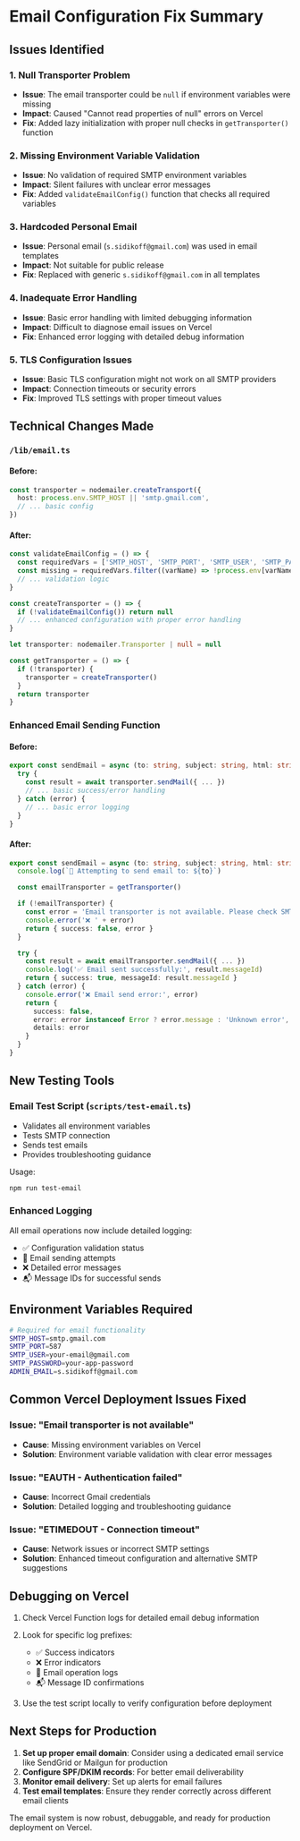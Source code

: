# Email Configuration Fix Summary

## Issues Identified

### 1. **Null Transporter Problem**

- **Issue**: The email transporter could be `null` if environment variables were missing
- **Impact**: Caused "Cannot read properties of null" errors on Vercel
- **Fix**: Added lazy initialization with proper null checks in `getTransporter()` function

### 2. **Missing Environment Variable Validation**

- **Issue**: No validation of required SMTP environment variables
- **Impact**: Silent failures with unclear error messages
- **Fix**: Added `validateEmailConfig()` function that checks all required variables

### 3. **Hardcoded Personal Email**

- **Issue**: Personal email (`s.sidikoff@gmail.com`) was used in email templates
- **Impact**: Not suitable for public release
- **Fix**: Replaced with generic `s.sidikoff@gmail.com` in all templates

### 4. **Inadequate Error Handling**

- **Issue**: Basic error handling with limited debugging information
- **Impact**: Difficult to diagnose email issues on Vercel
- **Fix**: Enhanced error logging with detailed debug information

### 5. **TLS Configuration Issues**

- **Issue**: Basic TLS configuration might not work on all SMTP providers
- **Impact**: Connection timeouts or security errors
- **Fix**: Improved TLS settings with proper timeout values

## Technical Changes Made

### `/lib/email.ts`

#### Before:

```typescript
const transporter = nodemailer.createTransport({
  host: process.env.SMTP_HOST || 'smtp.gmail.com',
  // ... basic config
})
```

#### After:

```typescript
const validateEmailConfig = () => {
  const requiredVars = ['SMTP_HOST', 'SMTP_PORT', 'SMTP_USER', 'SMTP_PASSWORD']
  const missing = requiredVars.filter((varName) => !process.env[varName])
  // ... validation logic
}

const createTransporter = () => {
  if (!validateEmailConfig()) return null
  // ... enhanced configuration with proper error handling
}

let transporter: nodemailer.Transporter | null = null

const getTransporter = () => {
  if (!transporter) {
    transporter = createTransporter()
  }
  return transporter
}
```

### Enhanced Email Sending Function

#### Before:

```typescript
export const sendEmail = async (to: string, subject: string, html: string, text: string) => {
  try {
    const result = await transporter.sendMail({ ... })
    // ... basic success/error handling
  } catch (error) {
    // ... basic error logging
  }
}
```

#### After:

```typescript
export const sendEmail = async (to: string, subject: string, html: string, text: string) => {
  console.log(`📧 Attempting to send email to: ${to}`)

  const emailTransporter = getTransporter()

  if (!emailTransporter) {
    const error = 'Email transporter is not available. Please check SMTP configuration.'
    console.error('❌ ' + error)
    return { success: false, error }
  }

  try {
    const result = await emailTransporter.sendMail({ ... })
    console.log('✅ Email sent successfully:', result.messageId)
    return { success: true, messageId: result.messageId }
  } catch (error) {
    console.error('❌ Email send error:', error)
    return {
      success: false,
      error: error instanceof Error ? error.message : 'Unknown error',
      details: error
    }
  }
}
```

## New Testing Tools

### Email Test Script (`scripts/test-email.ts`)

- Validates all environment variables
- Tests SMTP connection
- Sends test emails
- Provides troubleshooting guidance

Usage:

```bash
npm run test-email
```

### Enhanced Logging

All email operations now include detailed logging:

- ✅ Configuration validation status
- 📧 Email sending attempts
- ❌ Detailed error messages
- 📬 Message IDs for successful sends

## Environment Variables Required

```bash
# Required for email functionality
SMTP_HOST=smtp.gmail.com
SMTP_PORT=587
SMTP_USER=your-email@gmail.com
SMTP_PASSWORD=your-app-password
ADMIN_EMAIL=s.sidikoff@gmail.com
```

## Common Vercel Deployment Issues Fixed

### Issue: "Email transporter is not available"

- **Cause**: Missing environment variables on Vercel
- **Solution**: Environment variable validation with clear error messages

### Issue: "EAUTH - Authentication failed"

- **Cause**: Incorrect Gmail credentials
- **Solution**: Detailed logging and troubleshooting guidance

### Issue: "ETIMEDOUT - Connection timeout"

- **Cause**: Network issues or incorrect SMTP settings
- **Solution**: Enhanced timeout configuration and alternative SMTP suggestions

## Debugging on Vercel

1. Check Vercel Function logs for detailed email debug information
2. Look for specific log prefixes:

   - ✅ Success indicators
   - ❌ Error indicators
   - 📧 Email operation logs
   - 📬 Message ID confirmations

3. Use the test script locally to verify configuration before deployment

## Next Steps for Production

1. **Set up proper email domain**: Consider using a dedicated email service like SendGrid or Mailgun for production
2. **Configure SPF/DKIM records**: For better email deliverability
3. **Monitor email delivery**: Set up alerts for email failures
4. **Test email templates**: Ensure they render correctly across different email clients

The email system is now robust, debuggable, and ready for production deployment on Vercel.
